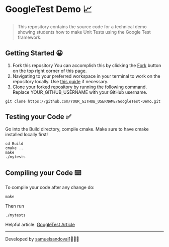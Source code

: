 # GoogleTest Demo 📈

> This repository contains the source code for a technical demo showing students how to make Unit Tests using the Google Test framework.


## Getting Started 😀
1. Fork this repository You can accomplish this by clicking the [Fork] button on the top right corner of this page.
2. Navigating to your preferred workspace in your terminal to work on the repository locally. Use [this guide] if necessary.
3. Clone your forked repository by running the following command. Replace YOUR_GITHUB_USERNAME with your GitHub username.
```
git clone https://github.com/YOUR_GITHUB_USERNAME/GoogleTest-Demo.git
```
## Testing your Code ✅
Go into the Build directory, compile cmake. Make sure to have cmake installed locally first!
```
cd Build  
cmake ..
make
./mytests
```

## Compiling your Code ⌨️

To compile your code after any change do:
```
make
```
Then run
```
./mytests
```

Helpful article: [GoogleTest Article]

---

Developed  by [samuelsandoval1]👨🏻‍💻

<!-- Links -->
[Fork]: https://github.com/samuelsandoval1/GoogleTest-Demo/fork
[this guide]: https://www.git-tower.com/learn/git/ebook/en/command-line/appendix/command-line-101
[GoogleTest Article]: https://alexanderbussan.medium.com/getting-started-with-google-test-on-os-x-a07eee7ae6dc
[samuelsandoval1]: https://github.com/samuelsandoval1

